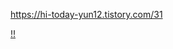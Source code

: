 https://hi-today-yun12.tistory.com/31

[!!](https://stackoverflow.com/questions/63100658/add-global-variable-in-vue-js-3)